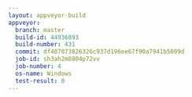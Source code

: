 ```yaml
---
layout: appveyor-build
appveyor:
  branch: master
  build-id: 44936893
  build-number: 431
  commit: df407073826326c937d196ee67f90a7941b5009d
  job-id: sh3ah2m8804p72vv
  job-number: 4
  os-name: Windows
  test-result: 0
---
```

